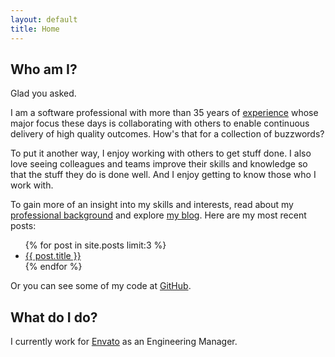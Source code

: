 ```yaml
---
layout: default
title: Home
---
```

## Who am I?

Glad you asked.

I am a software professional with more than 35 years of [experience](/about) whose major focus these days is collaborating with others to enable continuous delivery of high quality outcomes. How's that for a collection of buzzwords?

To put it another way, I enjoy working with others to get stuff done. I also love seeing colleagues and teams improve their skills and knowledge so that the stuff they do is done well. And I enjoy getting to know those who I work with.

To gain more of an insight into my skills and interests, read about my [professional background](/about) and explore [my blog](/blog). Here are my most recent posts:

<ul>
  {% for post in site.posts limit:3 %}
    <li>
      <a href="{{ post.url }}">{{ post.title }}</a>
    </li>
  {% endfor %}
</ul>

Or you can see some of my code at [GitHub](https://github.com/keithpitty).

## What do I do?

I currently work for [Envato](https://envato.com/) as an Engineering Manager.

